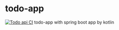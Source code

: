 # todo-app
[![Todo api CI](https://github.com/tecchu11/todo-app/actions/workflows/todo-app.yml/badge.svg?branch=main)](https://github.com/tecchu11/todo-app/actions/workflows/todo-app.yml)
todo-app with spring boot app by kotlin

